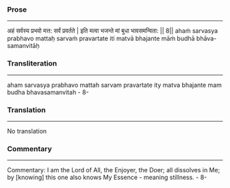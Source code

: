 ### Prose 
 --- 
अहं सर्वस्य प्रभवो मत्त: सर्वं प्रवर्तते |
इति मत्वा भजन्ते मां बुधा भावसमन्विता: || 8||
ahaṁ sarvasya prabhavo mattaḥ sarvaṁ pravartate
iti matvā bhajante māṁ budhā bhāva-samanvitāḥ

### Transliteration 
 --- 
aham sarvasya prabhavo mattah sarvam pravartate ity matva bhajante mam budha bhavasamanvitah - 8-

### Translation 
 --- 
No translation

### Commentary 
 --- 
Commentary: I am the Lord of All, the Enjoyer, the Doer; all dissolves in Me; by [knowing] this one also knows My Essence - meaning stillness. - 8-